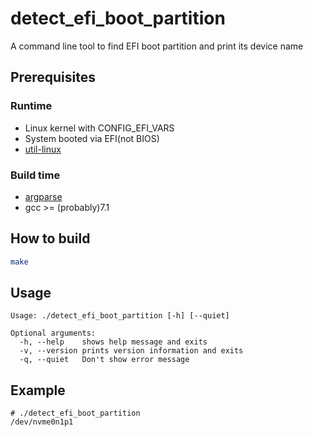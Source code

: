 # detect_efi_boot_partition
A command line tool to find EFI boot partition and print its device name

## Prerequisites

### Runtime

- Linux kernel with CONFIG_EFI_VARS
- System booted via EFI(not BIOS)
- [util-linux](https://github.com/util-linux/util-linux)

### Build time

- [argparse](https://github.com/p-ranav/argparse)
- gcc >= (probably)7.1

## How to build

```sh
make
```

## Usage

```
Usage: ./detect_efi_boot_partition [-h] [--quiet]

Optional arguments:
  -h, --help    shows help message and exits
  -v, --version prints version information and exits
  -q, --quiet   Don't show error message
```

## Example

```
# ./detect_efi_boot_partition
/dev/nvme0n1p1
```
